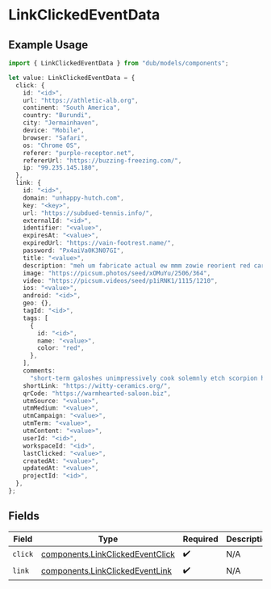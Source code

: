 # LinkClickedEventData

## Example Usage

```typescript
import { LinkClickedEventData } from "dub/models/components";

let value: LinkClickedEventData = {
  click: {
    id: "<id>",
    url: "https://athletic-alb.org",
    continent: "South America",
    country: "Burundi",
    city: "Jermainhaven",
    device: "Mobile",
    browser: "Safari",
    os: "Chrome OS",
    referer: "purple-receptor.net",
    refererUrl: "https://buzzing-freezing.com/",
    ip: "99.235.145.180",
  },
  link: {
    id: "<id>",
    domain: "unhappy-hutch.com",
    key: "<key>",
    url: "https://subdued-tennis.info/",
    externalId: "<id>",
    identifier: "<value>",
    expiresAt: "<value>",
    expiredUrl: "https://vain-footrest.name/",
    password: "Px4aiVa0K3N07GI",
    title: "<value>",
    description: "meh um fabricate actual ew mmm zowie reorient red carelessly",
    image: "https://picsum.photos/seed/xOMuYu/2506/364",
    video: "https://picsum.videos/seed/p1iRNK1/1115/1210",
    ios: "<value>",
    android: "<id>",
    geo: {},
    tagId: "<id>",
    tags: [
      {
        id: "<id>",
        name: "<value>",
        color: "red",
      },
    ],
    comments:
      "short-term galoshes unimpressively cook solemnly etch scorpion hence woot",
    shortLink: "https://witty-ceramics.org/",
    qrCode: "https://warmhearted-saloon.biz",
    utmSource: "<value>",
    utmMedium: "<value>",
    utmCampaign: "<value>",
    utmTerm: "<value>",
    utmContent: "<value>",
    userId: "<id>",
    workspaceId: "<id>",
    lastClicked: "<value>",
    createdAt: "<value>",
    updatedAt: "<value>",
    projectId: "<id>",
  },
};
```

## Fields

| Field                                                                                | Type                                                                                 | Required                                                                             | Description                                                                          |
| ------------------------------------------------------------------------------------ | ------------------------------------------------------------------------------------ | ------------------------------------------------------------------------------------ | ------------------------------------------------------------------------------------ |
| `click`                                                                              | [components.LinkClickedEventClick](../../models/components/linkclickedeventclick.md) | :heavy_check_mark:                                                                   | N/A                                                                                  |
| `link`                                                                               | [components.LinkClickedEventLink](../../models/components/linkclickedeventlink.md)   | :heavy_check_mark:                                                                   | N/A                                                                                  |